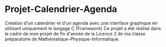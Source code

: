 # Projet-Calendrier-Agenda



Création d'un calendrier et d'un agenda avec une interface graphique en utilisant uniquement le langage C (Framework) Ce projet a été réalisé dans le cadre de mon projet de fin d'année de la Licence 2 de ma classe préparatoire de Mathématique-Physique-Informatique.
